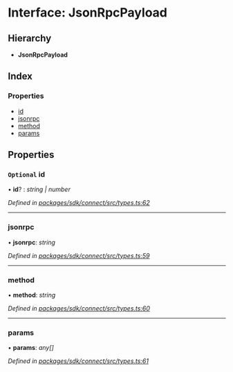 # Interface: JsonRpcPayload

## Hierarchy

* **JsonRpcPayload**

## Index

### Properties

* [id](_types_.jsonrpcpayload.md#optional-id)
* [jsonrpc](_types_.jsonrpcpayload.md#jsonrpc)
* [method](_types_.jsonrpcpayload.md#method)
* [params](_types_.jsonrpcpayload.md#params)

## Properties

### `Optional` id

• **id**? : *string | number*

*Defined in [packages/sdk/connect/src/types.ts:62](https://github.com/celo-org/celo-monorepo/blob/master/packages/sdk/connect/src/types.ts#L62)*

___

###  jsonrpc

• **jsonrpc**: *string*

*Defined in [packages/sdk/connect/src/types.ts:59](https://github.com/celo-org/celo-monorepo/blob/master/packages/sdk/connect/src/types.ts#L59)*

___

###  method

• **method**: *string*

*Defined in [packages/sdk/connect/src/types.ts:60](https://github.com/celo-org/celo-monorepo/blob/master/packages/sdk/connect/src/types.ts#L60)*

___

###  params

• **params**: *any[]*

*Defined in [packages/sdk/connect/src/types.ts:61](https://github.com/celo-org/celo-monorepo/blob/master/packages/sdk/connect/src/types.ts#L61)*
